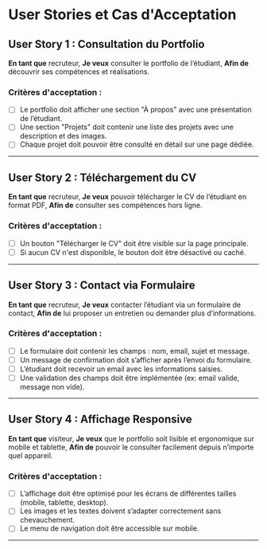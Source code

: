 # User Stories et Cas d'Acceptation

## User Story 1 : Consultation du Portfolio
**En tant que** recruteur,
**Je veux** consulter le portfolio de l’étudiant,
**Afin de** découvrir ses compétences et réalisations.

### Critères d'acceptation :
- [ ] Le portfolio doit afficher une section "À propos" avec une présentation de l’étudiant.
- [ ] Une section "Projets" doit contenir une liste des projets avec une description et des images.
- [ ] Chaque projet doit pouvoir être consulté en détail sur une page dédiée.

---

## User Story 2 : Téléchargement du CV
**En tant que** recruteur,
**Je veux** pouvoir télécharger le CV de l’étudiant en format PDF,
**Afin de** consulter ses compétences hors ligne.

### Critères d'acceptation :
- [ ] Un bouton "Télécharger le CV" doit être visible sur la page principale.
- [ ] Si aucun CV n'est disponible, le bouton doit être désactivé ou caché.

---

## User Story 3 : Contact via Formulaire
**En tant que** recruteur,
**Je veux** contacter l’étudiant via un formulaire de contact,
**Afin de** lui proposer un entretien ou demander plus d’informations.

### Critères d'acceptation :
- [ ] Le formulaire doit contenir les champs : nom, email, sujet et message.
- [ ] Un message de confirmation doit s’afficher après l’envoi du formulaire.
- [ ] L’étudiant doit recevoir un email avec les informations saisies.
- [ ] Une validation des champs doit être implémentée (ex: email valide, message non vide).

---

## User Story 4 : Affichage Responsive
**En tant que** visiteur,
**Je veux** que le portfolio soit lisible et ergonomique sur mobile et tablette,
**Afin de** pouvoir le consulter facilement depuis n’importe quel appareil.

### Critères d'acceptation :
- [ ] L’affichage doit être optimisé pour les écrans de différentes tailles (mobile, tablette, desktop).
- [ ] Les images et les textes doivent s’adapter correctement sans chevauchement.
- [ ] Le menu de navigation doit être accessible sur mobile.

---

